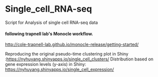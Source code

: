 # Single_cell_RNA-seq
Script for Analysis of single cell RNA-seq data

#### following trapnell lab's Monocle workflow.
http://cole-trapnell-lab.github.io/monocle-release/getting-started/

Reproducing the original pseudo-time clustering plot in Shiny :https://nyhuyang.shinyapps.io/single_cell_clusters/
Distribution based on gene expression levels (y-axis) in Shiny: https://nyhuyang.shinyapps.io/single_cell_expression/
